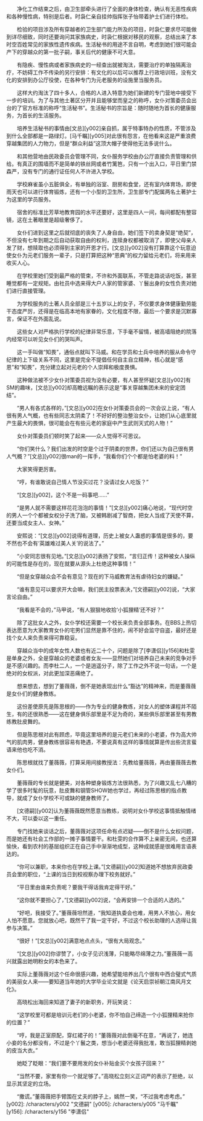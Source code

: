 　　净化工作结束之后，由卫生部牵头进行了全面的身体检查，确认有无恶性疾病和各种慢性病，特别是后者。时袅仁亲自挂帅指挥张子怡带着护士们进行体检。

　　检验的项目涉及所有穿越者的卫生部门能力所及的项目，时袅仁要求尽可能做到详尽细致，同时还要询问其家族病史，时袅仁根据对移民的观察，总结出来了本时空百姓常见的家族性遗传疾病。生活秘书的用途不言自明，考虑到她们很可能会产下的穿越众的第一批子嗣，事关后代的健康不可大意。

　　有隐疾、慢性病或者家族病史的一经查出就被淘汰，需要治疗的单独隔离治疗，不妨碍工作不传染的另行安排：有文化的以后可以推荐上行政培训班，没有文化的安排到办公厅役使，在各种专门为元老服务的设施里当服务员。

　　这样大约淘汰了四十多人，合格的人进入特意为她们新建的专门营地中接受下一步的培训。为了与其他土著区分开并且能够堂而皇之的称呼，女仆对策委员会出台的了官方标准的称呼“生活秘书”。生活秘书的宗旨是：随时随地为首长的健康服务，为首长的生活服务。

　　培养生活秘书的事情由[文总][y002]亲自抓，属于特事特办的性质，不管涉及到什么全部都是一路绿灯。[马千瞩][y005]对此很有怨言，在他看来这是严重浪费穿越集团的人力物力，但是“群众利益”这顶大帽子使得他无法多说什么。

　　和其他营地由民政委员会管理不同，女仆服务学校由办公厅直接负责管理和供给。有真正的围墙而不是简单的铁丝网或者竹篱笆，只有一个出入口，平日里门禁森严，没有专门的通行证任何人不许进入学校。

　　学校麻雀虽小五脏俱全，有单独的浴室、厨房和食堂，还有室内体育场，即使雨天也可以进行体育锻炼，还有一个小型的卫生所，卫生部专门配属两名土著护士为这里的学员服务。

　　宿舍的标准比芳草地教育园的水平还要好，这里是四人一间，每间都配有整容镜，这在土著眼里是超级奢侈了。

　　女仆们进到这里之后就彻底的丧失了人身自由，她们签下的卖身契是“绝契”，不但没有七年到期之后自动获取自由的权利，连赎身权都被取消了，即使父母亲人发了财，想赎取也必须得到主家的开恩才行。[文总][y002]没有打算靠这个玩意迫使女仆为元老们服务一辈子，只是打算把这种“恩典”的权力留给元老们，将来用来收买人心。

　　在学校里她们受到最严格的管束，不许和外面联系，不管走路说话吃饭，甚至睡觉都有一定规矩。由社员中选来得大户人家的管家婆、丫鬟出身的女性负责对她们进行直接管理。

　　为学校服务的土著人员全部是三十五岁以上的女子，不仅要求身体健康勤劳能干态度严厉，还得是在临高本地有家眷的，文化程度不限，最后一个要求是沉默寡言，保证不在外面乱说。

　　这些女人对严格执行学校的纪律非常乐意，下手毫不留情，被高墙阻绝的院落内经常可以听见女仆们的哭叫声。

　　这一手叫做“知畏”，通俗点就叫下马威。和在学员和士兵中培养的服从命令守纪律的上下级关系不同，这里是完全不提倡任何自主自立精神，核心就是“感恩”和“知畏”，充分建立起对元老的个人崇拜和极度畏惧。

　　这种做法被不少女仆对策委员视为没有必要，有人甚至怀疑[文总][y002]有SM的趣味，[文总][y002]却高瞻远瞩的表示这是“事关穿越集团未来的安定团结”。

　　“男人有各式各样的，”[文总][y002]在女仆对策委员会的一次会议上说，“有人很有男人气概，也有些同志太阴柔了！不好好的整治整治女仆，让她们从心底里就产生最大的畏惧，很可能会在有些元老的家庭中产生武则天式的人物！”

　　女仆对策委员们顿时笑了起来——众人觉得不可思议。

　　“你们笑什么？我们出发的时空是个过于阴柔的世界，你们还以为自己很有男人气概？”[文总][y002]很man的一挥手，“我看你们个个都是怕老婆的料！”

　　大家笑得更厉害。

　　“哼，有谁敢说自己情人节没买过花？没请过女人吃饭？”

　　“[文总][y002]，这个不是一码事吧……”

　　“是男人就不需要这样花花泡泡的事情！”[文总][y002]痛心地说，“现代时空的男人一个个都被女权分子洗了脑，又被韩剧减了智商，把女人当成了天使不算，还要当成女主人、女神。”

　　安熙说：“[文总][y002]说得有道理，历史上被女人蛊惑的事情是很多的，要不然也不会有‘英雄难过美人关’的说法了。”

　　“小安同志很有见地。”[文总][y002]表扬了安熙，“言归正传！这种被女人操纵的可能性是存在的，现在就要从源头上杜绝这种事情！”

　　“但是女穿越众会不会有意见？现在的下马威教育法有虐待妇女的嫌疑。”

　　“谁有意见可以要求开大会嘛，我们民主投票表决，”[文德嗣][y002]说，“大家言论自由。”

　　“我看是不会的，”马甲说，“有人狠狠地收拾‘小狐狸精’还不好？”

　　除了这批女人之外，女仆学校还需要一个校长来负责全部事务。在BBS上热切表达愿意为大家教育女仆的宅男们显然是靠不住的，闹不好会监守自盗，最好还是找个女人来负责来得可靠稳妥。

　　穿越众当中的成年女性人数也有近二十个，问题是除了[李潇侣][y156]和杜雯是单身之外，全是穿越众的老婆或者女友——显然她们对培养自己未来的竞争对手是不感兴趣的。而李杜二人，一个是逍遥分子，除了工作之外不说一句话，一个是绝对的女权派，对此更加深恶痛绝了。

　　想来想去，想到了董薇薇，倒不是她表现出什么“豁达”的精神来，而是董薇薇是女仆们的健身教练。

　　这份差使原先是陈思根的——作为专业的健身教练，对女人的塑体课程并不陌生，有的还很熟悉——这在健身俱乐部里是不足为奇的，某些俱乐部里甚至有男教练教肚皮舞的。

　　但是陈思根对此有顾虑，毕竟这里培养的是元老们未来的小老婆，作为高大帅气的肌肉男，健身教练很容易有艳遇，不要说真有这样的事情就算是传出些流言蜚语来他也吃不消。

　　陈思根就找了董薇薇，打算采用间接教授法：先教给董薇薇，再由董薇薇去教女仆们。

　　董薇薇的专长就是健美，对各种塑身锻炼方法很熟悉，为了兴趣又乱七八糟的学了很多时髦的玩意，肚皮舞和钢管SHOW她也学过，再经过陈思根的指点教导，就成了女仆学校不可或缺的健身教师了。

　　[文德嗣][y002]认为董薇薇既然愿意当教练，说明对女仆学校这事情抵触情绪不大，可以委以这一重任。

　　专门找她来谈话之后，董薇薇对这项任命有点迟疑——倒不是什么女权问题，而是她还有社会工作部的一摊子事情要干。和杜雯的合作算不上亲密无间，也还算愉快，看到农村的基层组织正在自己手中渐渐地成型，这种成就感是很难用言语表达的。

　　“你可以兼职，本来你也在学校上课。”[文德嗣][y002]知道她不想放弃民政委员会里的职位，“上课的当日到校视察办理下校务就好。”

　　“平日里由谁来负责呢？要我干得话我肯定得干好。”

　　“这你就不要担心了，”[文德嗣][y002]说，“会再安排一个合适的人选的。”

　　“好吧，我接受了。”董薇薇坦然道，“我知道执委会也难，用男人不放心，用女人怕不愿意。您就放心吧，既然干了我一定干好，不过这个校长助理的人选得让我参与决策。”

　　“很好！”[文总][y002]满意地点点头，“很有大局观念。”

　　“[文总][y002]你谬赞了，小女子见识浅薄，只能略尽绵薄之力。”董薇薇一高兴就露出她明粉女的本色来了。

　　实际上董薇薇对这个任命很感兴趣，她希望能培养出几个很有中西合璧式气质的美丽女人来——要知道当年她的大学毕业论文就是《论天启崇祯朝江南风月文化》。

　　高晓松出海回来知道了妻子的新职务，开玩笑说：

　　“这学校里可都是培训元老们的小老婆，你不怕自己缔造一个小狐狸精来抢你的位置？”

　　“哼，我是正室原配，穿红裙子的！”董薇薇对此倒毫不在意，“再说了，她连小妾的名分都没有，不过是个丫鬟之类，想当小老婆还得我批准，敢当狐狸精剥她的皮当大衣。”

　　她眨了眨眼：“我们要不要用发的女仆补贴金买个女孩子回来？”

　　“当然不要，家里有你一个就足够了。”高晓松立刻义正词严的表示了拒绝，以显示其坚定的立场。

　　“撒谎。”董薇薇把手臂围在丈夫的脖子上，嫣然一笑，“不过我考虑考虑。”
[y002]: /characters/y002 "文德嗣"
[y005]: /characters/y005 "马千瞩"
[y156]: /characters/y156 "李潇侣"
